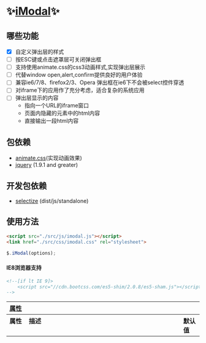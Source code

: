 # :sparkles:[iModal](https://github.com/cleverchens/imodal):sparkles: ##
## 哪些功能 ##
  - [x] 自定义弹出层的样式
  - [ ] 按ESC键或点击遮罩层可关闭弹出框
  - [ ] 支持使用animate.css的css3动画样式,实现弹出层展示
  - [ ] 代替window open,alert,confirm提供良好的用户体验
  - [ ] 兼容ie6/7/8、firefox2/3、Opera 弹出框在ie6下不会被select控件穿透
  - [ ] 对iframe下的应用作了充分考虑，适合复杂的系统应用
  - [ ] 弹出层显示的内容
    - 指向一个URL的iframe窗口 
    - 页面内隐藏的元素中的html内容 
    - 直接输出一段html内容


## 包依赖 ##
- [animate.css](https://github.com/daneden/animate.css)(实现动画效果)
- [jquery](https://github.com/jquery/jquery) (1.9.1 and greater)
## 开发包依赖 ##
- [selectize](https://github.com/selectize/selectize.js) (dist/js/standalone)

## 使用方法 ##
```html 
<script src="./src/js/imodal.js"></script>
<link href="./src/css/imodal.css" rel="stylesheet">
```
```javascript
$.iModal(options);
```
#### IE8浏览器支持 ##
```html 
<!--[if lt IE 9]>
    <script src="//cdn.bootcss.com/es5-shim/2.0.8/es5-sham.js"></script><![endif]
-->
```
<table width="100%">
    <tr>
        <th valign="top" colspan="3" align="left" width="100%">
            <a href="#props" name="props">属性</a>
        </th>
    </tr>
	<tr>
		<th valign="top" width="10%" align="left">属性</th>
		<th valign="top" width="80%" align="left">描述</th>
		<th valign="top" width="10%" align="left">默认值</th>
	</tr>
</table>


